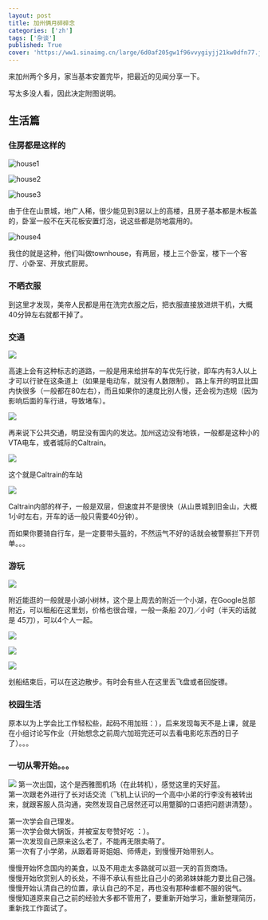 ```yaml
---
layout: post
title: 加州俩月碎碎念
categories: ['zh']
tags: ['杂谈']
published: True
cover: 'https://ww1.sinaimg.cn/large/6d0af205gw1f96vvygiyjj21kw0dfn77.jpg'
---
```


来加州两个多月，家当基本安置完毕，把最近的见闻分享一下。

写太多没人看，因此决定附图说明。

## 生活篇

### 住房都是这样的

![house1](https://ww3.sinaimg.cn/large/6d0af205gw1f96vosch2qj21kw16onlz.jpg)

![house2](https://ww1.sinaimg.cn/large/6d0af205gw1f96vp35mapj21kw16oqmr.jpg)

![house3](https://ww4.sinaimg.cn/large/6d0af205gw1f96xfnfd7qj21kw16o1kx.jpg)

由于住在山景城，地广人稀，很少能见到3层以上的高楼，且房子基本都是木板盖的，卧室一般不在天花板安置灯泡，说这些都是防地震用的。

![house4](https://ww2.sinaimg.cn/large/6d0af205gw1f96xfspo1wj21kw16o4qp.jpg)

我住的就是这种，他们叫做townhouse，有两层，楼上三个卧室，楼下一个客厅、小卧室、开放式厨房。

### 不晒衣服

到这里才发现，美帝人民都是用在洗完衣服之后，把衣服直接放进烘干机，大概40分钟左右就都干掉了。

### 交通

![](https://ww1.sinaimg.cn/large/6d0af205gw1f96vurxi2oj21kw16o4gl.jpg)

高速上会有这种标志的道路，一般是用来给拼车的车优先行驶，即车内有3人以上才可以行驶在这条道上（如果是电动车，就没有人数限制）。
路上车开的明显比国内快很多（一般都在80左右），而且如果你的速度比别人慢，还会视为违规（因为影响后面的车行进，导致堵车）。

![](https://ww2.sinaimg.cn/large/6d0af205gw1f96vuqms6ej21kw16o1kx.jpg)

再来说下公共交通，明显没有国内的发达。加州这边没有地铁，一般都是这种小的VTA电车，或者城际的Caltrain。

![](https://ww1.sinaimg.cn/large/6d0af205gw1f96vvygiyjj21kw0dfn77.jpg)

这个就是Caltrain的车站

![](https://ww4.sinaimg.cn/large/6d0af205gw1f96vus21n9j21kw16oqpp.jpg)

Caltrain内部的样子，一般是双层，但速度并不是很快（从山景城到旧金山，大概1小时左右，开车的话一般只需要40分钟）。

而如果你要骑自行车，是一定要带头盔的，不然运气不好的话就会被警察拦下开罚单。。。

### 游玩

![](https://ww4.sinaimg.cn/large/6d0af205jw1f96wqjbvwnj21kw0g4gug.jpg)

附近能逛的一般就是小湖小树林，这个是上周去的附近一个小湖，在Google总部附近，可以租船在这里划，价格也很合理，一般一条船 20刀／小时（半天的话就是 45刀），可以4个人一起。

![](https://ww2.sinaimg.cn/large/6d0af205jw1f96wgirbw8j21kw16oe81.jpg)

![](https://ww2.sinaimg.cn/large/6d0af205jw1f96wj3yiwbj21kw16ou0x.jpg)

![](https://ww4.sinaimg.cn/large/6d0af205jw1f96wh1n4nrj21kw16ohdt.jpg)

划船结束后，可以在这边散步。有时会有些人在这里丢飞盘或者回旋镖。

### 校园生活

原本以为上学会比工作轻松些，起码不用加班：），后来发现每天不是上课，就是在小组讨论写作业（开始想念之前周六加班完还可以去看电影吃东西的日子了）。。。

### 一切从零开始。。。

![](https://ww4.sinaimg.cn/large/6d0af205gw1f96xg7qyp6j21kw0fd7gp.jpg)
第一次出国，这个是西雅图机场（在此转机），感觉这里的天好蓝。  
第一次跟老外进行了长对话交流（飞机上认识的一个高中小弟的行李没有被转出来，就跟客服人员沟通，突然发现自己居然还可以用蹩脚的口语把问题讲清楚）。

第一次学会自己理发。  
第一次学会做大锅饭，并被室友夸赞好吃 ：）。  
第一次发现自己原来这么老了，不能再无限卖萌了。  
第一次有了小学弟，从跟着哥哥姐姐、师傅走，到慢慢开始带别人。


慢慢开始怀念国内的美食，以及不用走太多路就可以逛一天的百货商场。  
慢慢开始欣赏别人的长处，不得不承认有些比自己小的弟弟妹妹能力要比自己强。  
慢慢开始认清自己的位置，承认自己的不足，再也没有那种谁都不服的锐气。  
慢慢知道原来自己之前的经验大多都不管用了，要重新开始学习，重新整理简历，重新找工作面试了。